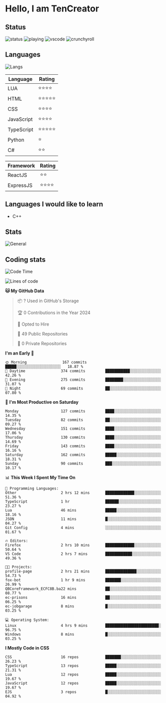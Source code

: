 # Hello, I am TenCreator

## Status
![status](https://api.statusbadges.me/badge/status/518334475038359555?simple=true&style=for-the-badge)
![playing](https://api.statusbadges.me/badge/playing/518334475038359555?style=for-the-badge)
![vscode](https://api.statusbadges.me/badge/vscode/518334475038359555?style=for-the-badge)
![crunchyroll](https://api.statusbadges.me/badge/crunchyroll/518334475038359555?style=for-the-badge)

## Languages
![Langs](https://github-readme-stats.vercel.app/api/top-langs/?username=tencreator&layout=compact&theme=radical)


|Language|Rating|
|--------|------|
|LUA|⭐️⭐️⭐️⭐️|
|HTML|⭐️⭐️⭐️⭐️⭐️|
|CSS|⭐️⭐️⭐️⭐️|
|JavaScript|⭐️⭐️⭐️⭐️|
|TypeScript|⭐️⭐️⭐️⭐️⭐️|
|Python|⭐️|
|C#|⭐️⭐️ |

|Framework|Rating|
|--------|------|
|ReactJS|⭐️⭐️|
|ExpressJS|⭐️⭐️⭐️⭐️|

## Languages I would like to learn
- C++

## Stats
![General](https://github-readme-stats.vercel.app/api?username=tencreator&show_icons=true&theme=radical)

## Coding stats
<!--START_SECTION:waka-->
![Code Time](http://img.shields.io/badge/Code%20Time-90%20hrs%2014%20mins-blue)

![Lines of code](https://img.shields.io/badge/From%20Hello%20World%20I%27ve%20Written-481.8%20thousand%20lines%20of%20code-blue)

**🐱 My GitHub Data** 

> 📦 ? Used in GitHub's Storage 
 > 
> 🏆 0 Contributions in the Year 2024
 > 
> 💼 Opted to Hire
 > 
> 📜 49 Public Repositories 
 > 
> 🔑 0 Private Repositories 
 > 
**I'm an Early 🐤** 

```text
🌞 Morning                167 commits         █████░░░░░░░░░░░░░░░░░░░░   18.87 % 
🌆 Daytime                374 commits         ███████████░░░░░░░░░░░░░░   42.26 % 
🌃 Evening                275 commits         ████████░░░░░░░░░░░░░░░░░   31.07 % 
🌙 Night                  69 commits          ██░░░░░░░░░░░░░░░░░░░░░░░   07.80 % 
```
📅 **I'm Most Productive on Saturday** 

```text
Monday                   127 commits         ████░░░░░░░░░░░░░░░░░░░░░   14.35 % 
Tuesday                  82 commits          ██░░░░░░░░░░░░░░░░░░░░░░░   09.27 % 
Wednesday                151 commits         ████░░░░░░░░░░░░░░░░░░░░░   17.06 % 
Thursday                 130 commits         ████░░░░░░░░░░░░░░░░░░░░░   14.69 % 
Friday                   143 commits         ████░░░░░░░░░░░░░░░░░░░░░   16.16 % 
Saturday                 162 commits         █████░░░░░░░░░░░░░░░░░░░░   18.31 % 
Sunday                   90 commits          ███░░░░░░░░░░░░░░░░░░░░░░   10.17 % 
```


📊 **This Week I Spent My Time On** 

```text
💬 Programming Languages: 
Other                    2 hrs 12 mins       █████████████░░░░░░░░░░░░   51.36 % 
TypeScript               1 hr                ██████░░░░░░░░░░░░░░░░░░░   23.27 % 
Lua                      46 mins             █████░░░░░░░░░░░░░░░░░░░░   18.16 % 
JSON                     11 mins             █░░░░░░░░░░░░░░░░░░░░░░░░   04.27 % 
Git Config               4 mins              ░░░░░░░░░░░░░░░░░░░░░░░░░   01.67 % 

🔥 Editors: 
Firefox                  2 hrs 10 mins       █████████████░░░░░░░░░░░░   50.64 % 
VS Code                  2 hrs 7 mins        ████████████░░░░░░░░░░░░░   49.36 % 

🐱‍💻 Projects: 
profile-page             2 hrs 21 mins       ██████████████░░░░░░░░░░░   54.73 % 
fox-bot                  1 hr 9 mins         ███████░░░░░░░░░░░░░░░░░░   26.99 % 
QBCoreFramework_ECFC8B.ba22 mins             ██░░░░░░░░░░░░░░░░░░░░░░░   08.77 % 
ec-prisons               16 mins             ██░░░░░░░░░░░░░░░░░░░░░░░   06.25 % 
ec-jobgarage             8 mins              █░░░░░░░░░░░░░░░░░░░░░░░░   03.25 % 

💻 Operating System: 
Linux                    4 hrs 9 mins        ████████████████████████░   96.75 % 
Windows                  8 mins              █░░░░░░░░░░░░░░░░░░░░░░░░   03.25 % 
```

**I Mostly Code in CSS** 

```text
CSS                      16 repos            ███████░░░░░░░░░░░░░░░░░░   26.23 % 
TypeScript               13 repos            █████░░░░░░░░░░░░░░░░░░░░   21.31 % 
Lua                      12 repos            █████░░░░░░░░░░░░░░░░░░░░   19.67 % 
JavaScript               12 repos            █████░░░░░░░░░░░░░░░░░░░░   19.67 % 
EJS                      3 repos             █░░░░░░░░░░░░░░░░░░░░░░░░   04.92 % 
```




<!--END_SECTION:waka-->
